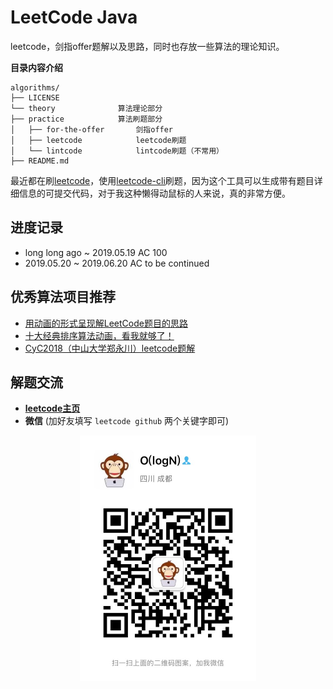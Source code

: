 # LeetCode Java

leetcode，剑指offer题解以及思路，同时也存放一些算法的理论知识。

**目录内容介绍**

```
algorithms/
├── LICENSE
└── theory              算法理论部分
├── practice            算法刷题部分
│   ├── for-the-offer       剑指offer
│   ├── leetcode            leetcode刷题
│   └── lintcode            lintcode刷题（不常用）
├── README.md
```

最近都在刷[leetcode](https://leetcode.com/)，使用[leetcode-cli](https://github.com/skygragon/leetcode-cli)刷题，因为这个工具可以生成带有题目详细信息的可提交代码，对于我这种懒得动鼠标的人来说，真的非常方便。

## 进度记录

* long long ago ~ 2019.05.19 AC 100
* 2019.05.20 ~ 2019.06.20 AC to be continued 

## 优秀算法项目推荐

* [用动画的形式呈现解LeetCode题目的思路](https://github.com/MisterBooo/LeetCodeAnimation)
* [十大经典排序算法动画，看我就够了！](https://github.com/MisterBooo/Article)
* [CyC2018（中山大学郑永川）leetcode题解](https://github.com/CyC2018/CS-Notes/blob/master/docs/notes/Leetcode%20%E9%A2%98%E8%A7%A3%20-%20%E7%9B%AE%E5%BD%95.md)

## 解题交流
* **[leetcode主页](https://leetcode.com/jsyOnFire/)** 
* **微信** (加好友填写 `leetcode github` 两个关键字即可)

<p align="center">
  <img width="282" height="393" src="https://raw.githubusercontent.com/jsycdut/photos/master/contact/wechat.jpg">
</p>
